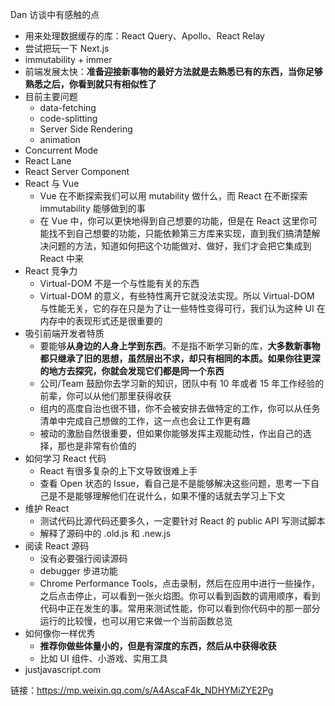 Dan 访谈中有感触的点
* 用来处理数据缓存的库：React Query、Apollo、React Relay
* 尝试把玩一下 Next.js
* immutability + immer
* 前端发展太快：**准备迎接新事物的最好方法就是去熟悉已有的东西，当你足够熟悉之后，你看到就只有相似性了**
* 目前主要问题
  * data-fetching
  * code-splitting
  * Server Side Rendering
  * animation
* Concurrent Mode
* React Lane
* React Server Component
* React 与 Vue
  * Vue 在不断探索我们可以用 mutability 做什么，而 React 在不断探索 immutability 能够做到的事
  * 在 Vue 中，你可以更快地得到自己想要的功能，但是在 React 这里你可能找不到自己想要的功能，只能依赖第三方库来实现，直到我们搞清楚解决问题的方法，知道如何把这个功能做对、做好，我们才会把它集成到 React 中来
* React 竞争力
  * Virtual-DOM 不是一个与性能有关的东西
  * Virtual-DOM 的意义，有些特性离开它就没法实现。所以 Virtual-DOM 与性能无关，它的存在只是为了让一些特性变得可行，我们认为这种 UI 在内存中的表现形式还是很重要的
* 吸引前端开发者特质
  * 要能够**从身边的人身上学到东西**。不是指不断学习新的库，**大多数新事物都只继承了旧的思想，虽然层出不求，却只有相同的本质。如果你往更深的地方去探究，你就会发现它们都是同一个东西**
  * 公司/Team 鼓励你去学习新的知识，团队中有 10 年或者 15 年工作经验的前辈，你可以从他们那里获得收获
  * 组内的高度自治也很不错，你不会被安排去做特定的工作，你可以从任务清单中完成自己想做的工作，这一点也会让工作更有趣
  * 被动的激励自然很重要，但如果你能够发挥主观能动性，作出自己的选择，那也是非常有价值的
* 如何学习 React 代码
  * React 有很多复杂的上下文导致很难上手
  * 查看 Open 状态的 Issue，看自己是不是能够解决这些问题，思考一下自己是不是能够理解他们在说什么，如果不懂的话就去学习上下文
* 维护 React
  * 测试代码比源代码还要多久，一定要针对 React 的 public API 写测试脚本
  * 解释了源码中的 .old.js 和 .new.js
* 阅读 React 源码
  * 没有必要强行阅读源码
  * debugger 步进功能
  * Chrome Performance Tools，点击录制，然后在应用中进行一些操作，之后点击停止，可以看到一张火焰图。你可以看到函数的调用顺序，看到代码中正在发生的事。常用来测试性能，你可以看到你代码中的那一部分运行的比较慢，也可以用它来做一个当前函数总览
* 如何像你一样优秀
  * **推荐你做些体量小的，但是有深度的东西，然后从中获得收获**
  * 比如 UI 组件、小游戏、实用工具
* justjavascript.com

链接：https://mp.weixin.qq.com/s/A4AscaF4k_NDHYMiZYE2Pg